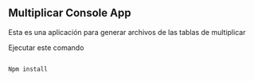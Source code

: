 ## Multiplicar Console App

Esta es una aplicación para generar archivos de las tablas de multiplicar

Ejecutar este comando

```

Npm install
```